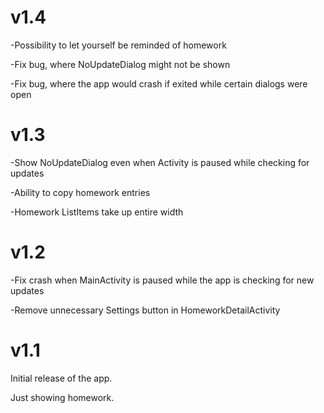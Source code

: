 v1.4
====
-Possibility to let yourself be reminded of homework

-Fix bug, where NoUpdateDialog might not be shown

-Fix bug, where the app would crash if exited while certain dialogs were open

v1.3
====
-Show NoUpdateDialog even when Activity is paused while checking for updates

-Ability to copy homework entries

-Homework ListItems take up entire width

v1.2
====
-Fix crash when MainActivity is paused while the app is checking for new updates

-Remove unnecessary Settings button in HomeworkDetailActivity

v1.1
====
Initial release of the app.

Just showing homework.
